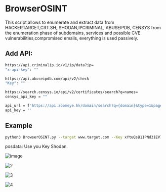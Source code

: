 # BrowserOSINT

This script allows to enumerate and extract data from HACKERTARGET,CRT.SH, SHODAN,IPCRIMINAL, ABUSEIPDB, CENSYS from the enumeration phase of subdomains, services and possible CVE vulnerabilities,compromised emails, everything is used passively.

## Add API:

```sh
https://api.criminalip.io/v1/ip/data?ip=
"x-api-key": ""
```

```sh
https://api.abuseipdb.com/api/v2/check
"Key": ""
```

```sh
https://search.censys.io/api/v2/certificates/search?q=names=
censys_api_key = ""
```

```sh
api_url = f'https://api.zoomeye.hk/domain/search?q={domain}&type=1&page=1'
api_key = ''
```

## Example

```sh
python3 BrowserOSINT.py --target www.target.com --Key xYtuQsB1IPNd3iEV7bSjVmHKUjPqPXpY
```
posdata: Use you Key Shodan.

![image](https://github.com/HernanRodriguez1/BrowserOSINT/assets/66162160/5c1a22cd-eeff-4908-8429-18edb0ff4d74)

![2](https://github.com/HernanRodriguez1/BrowserOSINT/assets/66162160/0bd70380-05bf-48a4-9aff-ee498c994e51)

![3](https://github.com/HernanRodriguez1/BrowserOSINT/assets/66162160/058c419f-740d-44aa-b19c-4e29b9c81078)

![4](https://github.com/HernanRodriguez1/BrowserOSINT/assets/66162160/fe6f3018-8c81-4d60-a20b-8e698330fac7)
